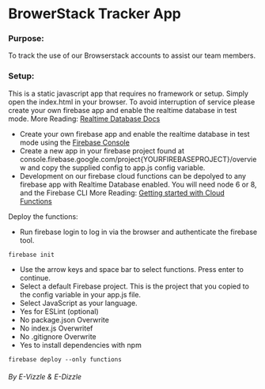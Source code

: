 # BrowerStack Tracker App

### Purpose:
To track the use of our Browserstack accounts to assist our team members.

### Setup:
This is a static javascript app that requires no framework or setup. Simply open the index.html in your browser.
To avoid interruption of service please create your own firebase app and enable the realtime database in test mode.
More Reading: [Realtime Database Docs](https://firebase.google.com/docs/database/)
- Create your own firebase app and enable the realtime database in test mode using the [Firebase Console](https://console.firebase.google.com)
- Create a new app in your firebase project found at console.firebase.google.com/project{YOURFIREBASEPROJECT}/overview and copy the supplied config to app.js config variable.
- Development on our firebase cloud functions can be depolyed to any firebase app with Realtime Database enabled. You will need node 6 or 8, and the Firebase CLI
More Reading: [Getting started with Cloud Functions](https://firebase.google.com/docs/functions/get-started)

Deploy the functions:
- Run firebase login to log in via the browser and authenticate the firebase tool.
```
firebase init
```
- Use the arrow keys and space bar to select functions. Press enter to continue.
- Select a default Firebase project. This is the project that you copied to the config variable in your app.js file.
- Select JavaScript as your language.
- Yes for ESLint (optional)
- No package.json Overwrite
- No index.js Overwritef
- No .gitignore Overwrite
- Yes to install dependencies with npm
```
firebase deploy --only functions
```

###### By E-Vizzle & E-Dizzle
